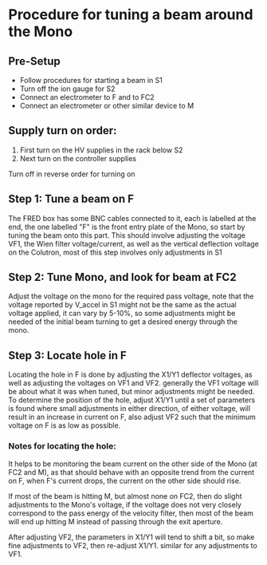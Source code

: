 # Procedure for tuning a beam around the Mono

## Pre-Setup

-  Follow procedures for starting a beam in S1
-  Turn off the ion gauge for S2
-  Connect an electrometer to F and to FC2
-  Connect an electrometer or other similar device to M

## Supply turn on order:

1.  First turn on the HV supplies in the rack below S2
2.  Next turn on the controller supplies

Turn off in reverse order for turning on

## Step 1: Tune a beam on F

The FRED box has some BNC cables connected to it, each is labelled at the end, the one labelled "F" is the front entry plate of the Mono, so start by tuning the beam onto this part. This should involve adjusting the voltage VF1, the Wien filter voltage/current, as well as the vertical deflection voltage on the Colutron, most of this step involves only adjustments in S1

## Step 2: Tune Mono, and look for beam at FC2

Adjust the voltage on the mono for the required pass voltage, note that the voltage reported by V_accel in S1 might not be the same as the actual voltage applied, it can vary by 5-10%, so some adjustments might be needed of the initial beam turning to get a desired energy through the mono.

## Step 3: Locate hole in F

Locating the hole in F is done by adjusting the X1/Y1 deflector voltages, as well as adjusting the voltages on VF1 and VF2. generally the VF1 voltage will be about what it was when tuned, but minor adjustments might be needed. To determine the position of the hole, adjust X1/Y1 until a set of parameters is found where small adjustments in either direction, of either voltage, will result in an increase in current on F, also adjust VF2 such that the minimum voltage on F is as low as possible.

### Notes for locating the hole:

It helps to be monitoring the beam current on the other side of the Mono (at FC2 and M), as that should behave with an opposite trend from the current on F, when F's current drops, the current on the other side should rise.

If most of the beam is hitting M, but almost none on FC2, then do slight adjustments to the Mono's voltage, if the voltage does not very closely correspond to the pass energy of the velocity filter, then most of the beam will end up hitting M instead of passing through the exit aperture.

After adjusting VF2, the parameters in X1/Y1 will tend to shift a bit, so make fine adjustments to VF2, then re-adjust X1/Y1. similar for any adjustments to VF1.